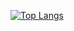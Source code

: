 [![Top Langs](https://github-readme-stats.vercel.app/api/top-langs/?username=Kan-O435
)](https://github.com/anuraghazra/github-readme-stats)


<!--
**Kan-O435/Kan-O435** is a ✨ _special_ ✨ repository because its `README.md` (this file) appears on your GitHub profile.

Here are some ideas to get you started:

- 🔭 I’m currently working on ...
- 🌱 I’m currently learning ...
- 👯 I’m looking to collaborate on ...
- 🤔 I’m looking for help with ...
- 💬 Ask me about ...
- 📫 How to reach me: ...
- 😄 Pronouns: ...
- ⚡ Fun fact: ...
-->
